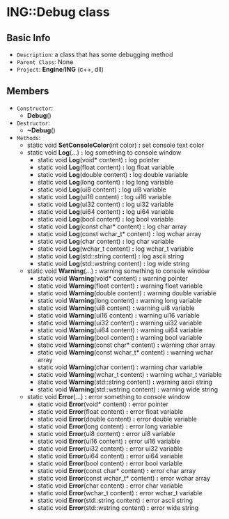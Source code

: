 # ING::Debug class #  


## Basic Info ##
-  `Description`: a class that has some debugging method
-  `Parent Class`: None
-  `Project`: **Engine**/**ING**  (c++, dll)

## Members ##
-  `Constructor`:
	+  **Debug**()
-  `Destructor`:
	+  **~Debug**()
-  `Methods`:
	+  static void **SetConsoleColor**(int color) **:** set console text color
	+  static void **Log**(...) **:** log something to console window
		* static void **Log**(void* content) **:** log pointer
		* static void **Log**(float content) **:** log float variable
		* static void **Log**(double content) **:** log double variable
		* static void **Log**(long content) **:** log long variable
		* static void **Log**(ui8 content) **:** log ui8 variable
		* static void **Log**(ui16 content) **:** log ui16 variable
		* static void **Log**(ui32 content) **:** log ui32 variable
		* static void **Log**(ui64 content) **:** log ui64 variable
		* static void **Log**(bool content) **:** log bool variable
		* static void **Log**(const char* content) **:** log char array
		* static void **Log**(const wchar_t* content) **:** log wchar array
		* static void **Log**(char content) **:** log char variable
		* static void **Log**(wchar_t content) **:** log wchar_t variable
		* static void **Log**(std::string content) **:** log ascii string
		* static void **Log**(std::wstring content) **:** log wide string
	+  static void **Warning**(...) **:** warning something to console window
		* static void **Warning**(void* content) **:** warning pointer
		* static void **Warning**(float content) **:** warning float variable
		* static void **Warning**(double content) **:** warning double variable
		* static void **Warning**(long content) **:** warning long variable
		* static void **Warning**(ui8 content) **:** warning ui8 variable
		* static void **Warning**(ui16 content) **:** warning ui16 variable
		* static void **Warning**(ui32 content) **:** warning ui32 variable
		* static void **Warning**(ui64 content) **:** warning ui64 variable
		* static void **Warning**(bool content) **:** warning bool variable
		* static void **Warning**(const char* content) **:** warning char array
		* static void **Warning**(const wchar_t* content) **:** warning wchar array
		* static void **Warning**(char content) **:** warning char variable
		* static void **Warning**(wchar_t content) **:** warning wchar_t variable
		* static void **Warning**(std::string content) **:** warning ascii string
		* static void **Warning**(std::wstring content) **:** warning wide string
	+  static void **Error**(...) **:** error something to console window
		* static void **Error**(void* content) **:** error pointer
		* static void **Error**(float content) **:** error float variable
		* static void **Error**(double content) **:** error double variable
		* static void **Error**(long content) **:** error long variable
		* static void **Error**(ui8 content) **:** error ui8 variable
		* static void **Error**(ui16 content) **:** error ui16 variable
		* static void **Error**(ui32 content) **:** error ui32 variable
		* static void **Error**(ui64 content) **:** error ui64 variable
		* static void **Error**(bool content) **:** error bool variable
		* static void **Error**(const char* content) **:** error char array
		* static void **Error**(const wchar_t* content) **:** error wchar array
		* static void **Error**(char content) **:** error char variable
		* static void **Error**(wchar_t content) **:** error wchar_t variable
		* static void **Error**(std::string content) **:** error ascii string
		* static void **Error**(std::wstring content) **:** error wide string
